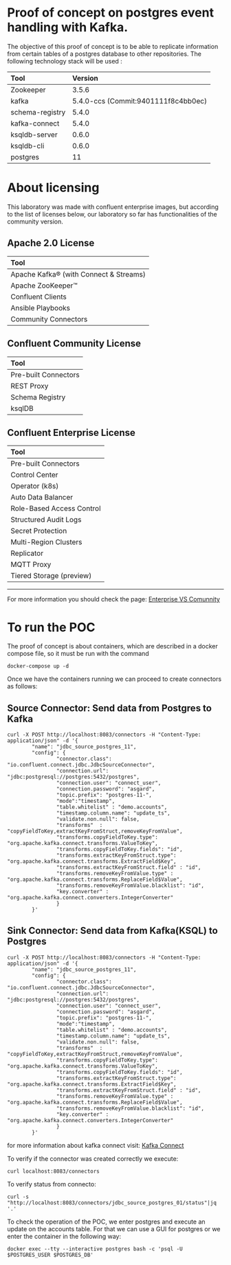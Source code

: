 # Proof of concept on postgres event handling with Kafka. 

The objective of this proof of concept is to be able to replicate information from certain tables of a postgres database to other repositories. The following technology stack will be used : 

| Tool     | Version               | 
|:----------|:-------------|
| Zookeeper| 3.5.6         |
| kafka    | 5.4.0-ccs (Commit:9401111f8c4bb0ec)|
| schema-registry | 5.4.0 |
| kafka-connect | 5.4.0 |
| ksqldb-server| 0.6.0 |
| ksqldb-cli|0.6.0 |
| postgres|11 |.


# About licensing 
This laboratory was made with confluent enterprise images, but according to the list of licenses below, our laboratory so far has functionalities of the community version. 

## Apache 2.0 License

| Tool       | 
|:----------|
| Apache Kafka® (with Connect & Streams)| 
| Apache ZooKeeper™ |
| Confluent Clients|
| Ansible Playbooks | 
| Community Connectors |

## Confluent Community License

| Tool       | 
|:----------|
| Pre-built Connectors| 
| REST Proxy|
| Schema Registry|
| ksqlDB| 

## Confluent Enterprise License

| Tool       | 
|:----------|
| Pre-built Connectors| 
| Control Center|
| Operator (k8s)|
| Auto Data Balancer | 
| Role-Based Access Control|
| Structured Audit Logs |
| Secret Protection|
| Multi-Region Clusters|
| Replicator|    
| MQTT Proxy|    
| Tiered Storage (preview)

--------------------------

For more information you should check the page: [Enterprise VS Comunnity](https://www.confluent.io/confluent-community-license-faq/) 


# To run the POC 

The proof of concept is about containers, which are described in a docker compose file, so it must be run with the command 

`docker-compose up -d`

Once we have the containers running we can proceed to create connectors as follows: 

## Source Connector: Send data from Postgres to Kafka
~~~
curl -X POST http://localhost:8083/connectors -H "Content-Type: application/json" -d '{
        "name": "jdbc_source_postgres_11",
        "config": {
                "connector.class": "io.confluent.connect.jdbc.JdbcSourceConnector",
                "connection.url": "jdbc:postgresql://postgres:5432/postgres",
                "connection.user": "connect_user",
                "connection.password": "asgard",
                "topic.prefix": "postgres-11-",
                "mode":"timestamp",
                "table.whitelist" : "demo.accounts",
                "timestamp.column.name": "update_ts",
                "validate.non.null": false,
                "transforms"  :    "copyFieldToKey,extractKeyFromStruct,removeKeyFromValue",
                "transforms.copyFieldToKey.type": "org.apache.kafka.connect.transforms.ValueToKey",
                "transforms.copyFieldToKey.fields": "id",
                "transforms.extractKeyFromStruct.type": "org.apache.kafka.connect.transforms.ExtractField$Key",
                "transforms.extractKeyFromStruct.field" : "id",
                "transforms.removeKeyFromValue.type" : "org.apache.kafka.connect.transforms.ReplaceField$Value",
                "transforms.removeKeyFromValue.blacklist": "id",
                "key.converter" : "org.apache.kafka.connect.converters.IntegerConverter"
                }
        }'
~~~

## Sink Connector: Send data from Kafka(KSQL) to Postgres

~~~
curl -X POST http://localhost:8083/connectors -H "Content-Type: application/json" -d '{
        "name": "jdbc_source_postgres_11",
        "config": {
                "connector.class": "io.confluent.connect.jdbc.JdbcSourceConnector",
                "connection.url": "jdbc:postgresql://postgres:5432/postgres",
                "connection.user": "connect_user",
                "connection.password": "asgard",
                "topic.prefix": "postgres-11-",
                "mode":"timestamp",
                "table.whitelist" : "demo.accounts",
                "timestamp.column.name": "update_ts",
                "validate.non.null": false,
                "transforms"  :    "copyFieldToKey,extractKeyFromStruct,removeKeyFromValue",
                "transforms.copyFieldToKey.type": "org.apache.kafka.connect.transforms.ValueToKey",
                "transforms.copyFieldToKey.fields": "id",
                "transforms.extractKeyFromStruct.type": "org.apache.kafka.connect.transforms.ExtractField$Key",
                "transforms.extractKeyFromStruct.field" : "id",
                "transforms.removeKeyFromValue.type" : "org.apache.kafka.connect.transforms.ReplaceField$Value",
                "transforms.removeKeyFromValue.blacklist": "id",
                "key.converter" : "org.apache.kafka.connect.converters.IntegerConverter"
                }
        }'
~~~


for more information about kafka connect visit: [Kafka Connect](https://docs.confluent.io/platform/current/connect/index.html) 

To verify if the connector was created correctly we execute: 
~~~
curl localhost:8083/connectors
~~~

To verify status from connecto:
~~~
curl -s "http://localhost:8083/connectors/jdbc_source_postgres_01/status"|jq '.'
~~~

To check the operation of the POC, we enter postgres and execute an update on the accounts table. For that we can use a GUI for postgres or we enter the container in the following way: 

~~~
docker exec --tty --interactive postgres bash -c 'psql -U $POSTGRES_USER $POSTGRES_DB'
~~~
